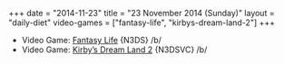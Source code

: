 +++
date = "2014-11-23"
title = "23 November 2014 (Sunday)"
layout = "daily-diet"
video-games = ["fantasy-life", "kirbys-dream-land-2"]
+++

<ul>
<li class="entry Video Game">Video Game: <a href="/video-games/fantasy-life">Fantasy Life</a> {N3DS} /b/</li>
<li class="entry Video Game">Video Game: <a href="/video-games/kirbys-dream-land-2">Kirby’s Dream Land 2</a> {N3DSVC} /b/</li>
</ul>